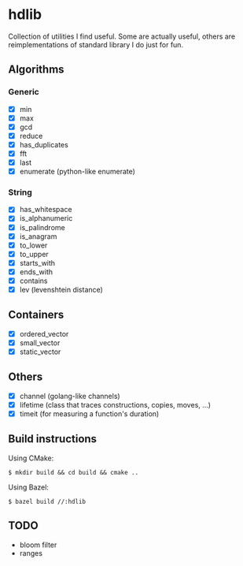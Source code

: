 # hdlib

Collection of utilities I find useful.
Some are actually useful, others are reimplementations of standard library I do just for fun.

## Algorithms
### Generic
- [x] min
- [x] max
- [x] gcd
- [x] reduce
- [x] has_duplicates
- [x] fft
- [x] last
- [x] enumerate (python-like enumerate)
### String
- [x] has_whitespace
- [x] is_alphanumeric
- [x] is_palindrome
- [x] is_anagram
- [x] to_lower
- [x] to_upper
- [x] starts_with
- [x] ends_with
- [x] contains
- [x] lev (levenshtein distance)

## Containers
- [x] ordered_vector
- [x] small_vector
- [x] static_vector

## Others
- [x] channel (golang-like channels)
- [x] lifetime (class that traces constructions, copies, moves, ...)
- [x] timeit (for measuring a function's duration)

## Build instructions

Using CMake:
```console
$ mkdir build && cd build && cmake ..
```

Using Bazel:
```console
$ bazel build //:hdlib
```

## TODO

- bloom filter
- ranges